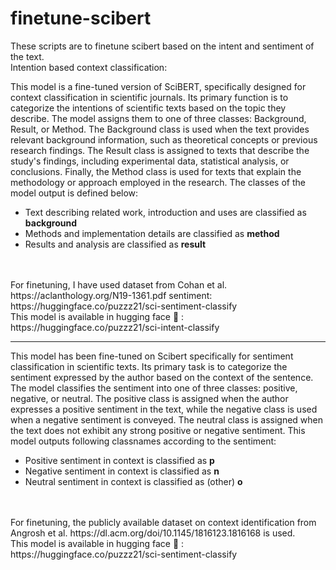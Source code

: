 # finetune-scibert

These scripts are to finetune scibert based on the intent and sentiment of the text. 
<br/>
Intention based context classification:

This model is a fine-tuned version of SciBERT, specifically designed for context classification in scientific journals. 
Its primary function is to categorize the intentions of scientific texts based on the topic they describe.
The model assigns them to one of three classes: Background, Result, or Method. 
The Background class is used when the text provides relevant background information, such as theoretical concepts or previous 
research findings. The Result class is assigned to texts that describe the study's findings, including experimental data,
statistical analysis, or conclusions. 
Finally, the Method class is used for texts that explain the methodology or approach employed in the research.
The classes of the model output is defined below:
</br>
<ul>
<li>Text describing related work, introduction and uses are classified as <b>background</b></li>
<li>Methods and implementation details are classified as <b>method</b></li>
<li>Results and analysis are classified as <b>result</b></li>
</ul>
</br>
</br>
For finetuning, I have used dataset from Cohan et al. https://aclanthology.org/N19-1361.pdf
sentiment: https://huggingface.co/puzzz21/sci-sentiment-classify
<br/>
This model is available in hugging face 🤗 : https://huggingface.co/puzzz21/sci-intent-classify

<hr/>

This model has been fine-tuned on Scibert specifically for sentiment classification in scientific texts. Its primary task is to categorize the sentiment expressed by the author based on the context of the sentence. The model classifies the sentiment into one of three classes: positive, negative, or neutral. The positive class is assigned when the author expresses a positive sentiment in the text, while the negative class is used when a negative sentiment is conveyed. The neutral class is assigned when the text does not exhibit any strong positive or negative sentiment.
This model outputs following classnames according to the sentiment:
</br>
<ul>
  <li>
    Positive sentiment in context is classified as <b>p</b>
  </li>
    <li>
    Negative sentiment in context is classified as <b>n</b>
  </li>
    <li>
    Neutral sentiment in context is classified as (other) <b>o</b>
  </li>
</ul>
</br>
</br>
For finetuning, the publicly available dataset on context identification from Angrosh et al. https://dl.acm.org/doi/10.1145/1816123.1816168 is used.
<br/>
This model is available in hugging face 🤗 : https://huggingface.co/puzzz21/sci-sentiment-classify

